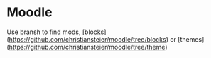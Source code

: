 # Moodle

Use bransh to find mods, [blocks] (https://github.com/christiansteier/moodle/tree/blocks) or [themes] (https://github.com/christiansteier/moodle/tree/theme)

